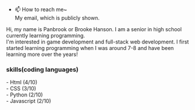 - 📫 How to reach me~
  <br> My email, which is publicly shown.

Hi, my name is Panbrook or Brooke Hanson. I am a senior in high school currently learning programming. <br>
I'm interested in game development and full-stack web development. I first started learning programming when I was around 7-8 and have been learning more over the years!<br>

<h3>skills(coding languages)</h3>
 - Html (4/10) <br>
 - CSS (3/10) <br>
 - Python (2/10) <br>
 - Javascript (2/10) <br>
